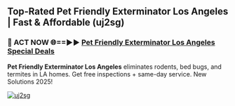 ## Top-Rated Pet Friendly Exterminator Los Angeles | Fast & Affordable (uj2sg)

<h3>🐜 ACT NOW 🌐==►► <a href="https://tinyurl.com/2dysvsjj" rel="nofollow">Pet Friendly Exterminator Los Angeles Special Deals</a></h3>

**Pet Friendly Exterminator Los Angeles** eliminates rodents, bed bugs, and termites in LA homes. Get free inspections + same-day service. New Solutions 2025!

[![uj2sg](https://i.imgur.com/JCYaghj.jpeg)](https://tinyurl.com/2dysvsjj)